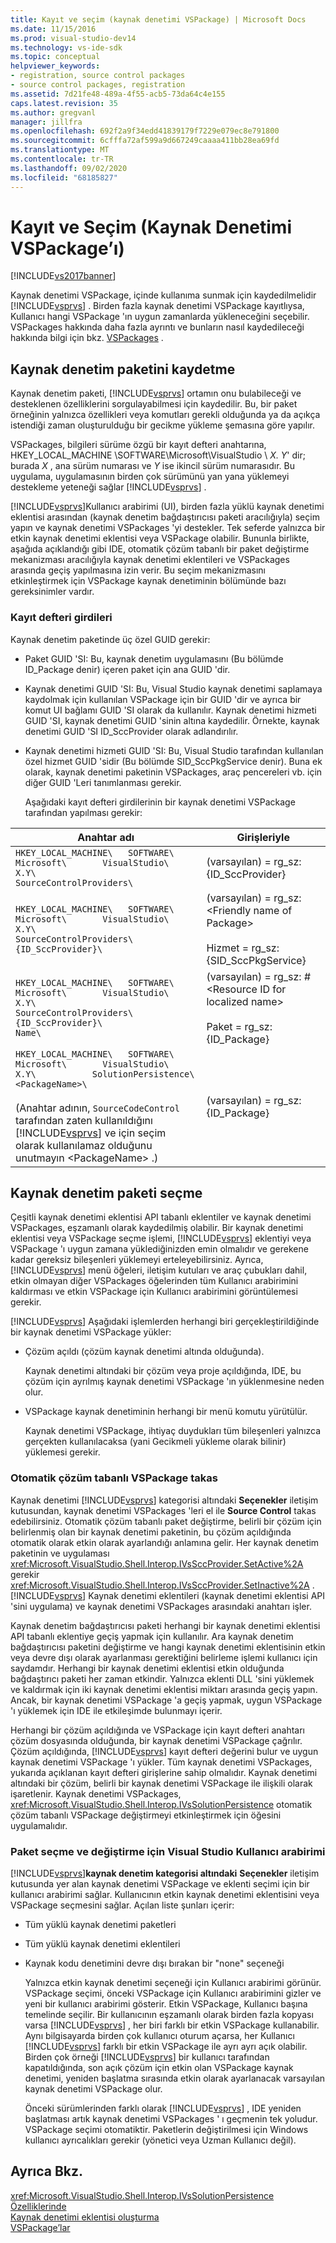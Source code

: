 ```yaml
---
title: Kayıt ve seçim (kaynak denetimi VSPackage) | Microsoft Docs
ms.date: 11/15/2016
ms.prod: visual-studio-dev14
ms.technology: vs-ide-sdk
ms.topic: conceptual
helpviewer_keywords:
- registration, source control packages
- source control packages, registration
ms.assetid: 7d21fe48-489a-4f55-acb5-73da64c4e155
caps.latest.revision: 35
ms.author: gregvanl
manager: jillfra
ms.openlocfilehash: 692f2a9f34edd41839179f7229e079ec8e791800
ms.sourcegitcommit: 6cfffa72af599a9d667249caaaa411bb28ea69fd
ms.translationtype: MT
ms.contentlocale: tr-TR
ms.lasthandoff: 09/02/2020
ms.locfileid: "68185827"
---
```

# <a name="registration-and-selection-source-control-vspackage"></a>Kayıt ve Seçim (Kaynak Denetimi VSPackage’ı)
[!INCLUDE[vs2017banner](../../includes/vs2017banner.md)]

Kaynak denetimi VSPackage, içinde kullanıma sunmak için kaydedilmelidir [!INCLUDE[vsprvs](../../includes/vsprvs-md.md)] . Birden fazla kaynak denetimi VSPackage kayıtlıysa, Kullanıcı hangi VSPackage 'ın uygun zamanlarda yükleneceğini seçebilir. VSPackages hakkında daha fazla ayrıntı ve bunların nasıl kaydedileceği hakkında bilgi için bkz. [VSPackages](../../extensibility/internals/vspackages.md) .  
  
## <a name="registering-a-source-control-package"></a>Kaynak denetim paketini kaydetme  
 Kaynak denetim paketi, [!INCLUDE[vsprvs](../../includes/vsprvs-md.md)] ortamın onu bulabileceği ve desteklenen özelliklerini sorgulayabilmesi için kaydedilir. Bu, bir paket örneğinin yalnızca özellikleri veya komutları gerekli olduğunda ya da açıkça istendiği zaman oluşturulduğu bir gecikme yükleme şemasına göre yapılır.  
  
 VSPackages, bilgileri sürüme özgü bir kayıt defteri anahtarına, HKEY_LOCAL_MACHINE \SOFTWARE\Microsoft\VisualStudio \\ *X. Y*' dir; burada *X* , ana sürüm numarası ve *Y* ise ikincil sürüm numarasıdır. Bu uygulama, uygulamasının birden çok sürümünü yan yana yüklemeyi destekleme yeteneği sağlar [!INCLUDE[vsprvs](../../includes/vsprvs-md.md)] .  
  
 [!INCLUDE[vsprvs](../../includes/vsprvs-md.md)]Kullanıcı arabirimi (UI), birden fazla yüklü kaynak denetimi eklentisi arasından (kaynak denetim bağdaştırıcısı paketi aracılığıyla) seçim yapın ve kaynak denetimi VSPackages 'yi destekler. Tek seferde yalnızca bir etkin kaynak denetimi eklentisi veya VSPackage olabilir. Bununla birlikte, aşağıda açıklandığı gibi IDE, otomatik çözüm tabanlı bir paket değiştirme mekanizması aracılığıyla kaynak denetimi eklentileri ve VSPackages arasında geçiş yapılmasına izin verir. Bu seçim mekanizmasını etkinleştirmek için VSPackage kaynak denetiminin bölümünde bazı gereksinimler vardır.  
  
### <a name="registry-entries"></a>Kayıt defteri girdileri  
 Kaynak denetim paketinde üç özel GUID gerekir:  
  
- Paket GUID 'SI: Bu, kaynak denetim uygulamasını (Bu bölümde ID_Package denir) içeren paket için ana GUID 'dir.  
  
- Kaynak denetimi GUID 'SI: Bu, Visual Studio kaynak denetimi saplamaya kaydolmak için kullanılan VSPackage için bir GUID 'dir ve ayrıca bir komut UI bağlamı GUID 'SI olarak da kullanılır. Kaynak denetimi hizmeti GUID 'SI, kaynak denetimi GUID 'sinin altına kaydedilir. Örnekte, kaynak denetimi GUID 'SI ID_SccProvider olarak adlandırılır.  
  
- Kaynak denetimi hizmeti GUID 'SI: Bu, Visual Studio tarafından kullanılan özel hizmet GUID 'sidir (Bu bölümde SID_SccPkgService denir). Buna ek olarak, kaynak denetimi paketinin VSPackages, araç pencereleri vb. için diğer GUID 'Leri tanımlanması gerekir.  
  
  Aşağıdaki kayıt defteri girdilerinin bir kaynak denetimi VSPackage tarafından yapılması gerekir:  
  
|Anahtar adı|Girişleriyle|  
|--------------|-------------|  
|`HKEY_LOCAL_MACHINE\   SOFTWARE\     Microsoft\       VisualStudio\         X.Y\           SourceControlProviders\`|(varsayılan) = rg_sz: {ID_SccProvider}|  
|`HKEY_LOCAL_MACHINE\   SOFTWARE\     Microsoft\       VisualStudio\         X.Y\           SourceControlProviders\             {ID_SccProvider}\`|(varsayılan) = rg_sz:\<Friendly name of Package><br /><br /> Hizmet = rg_sz: {SID_SccPkgService}|  
|`HKEY_LOCAL_MACHINE\   SOFTWARE\     Microsoft\       VisualStudio\         X.Y\           SourceControlProviders\             {ID_SccProvider}\               Name\`|(varsayılan) = rg_sz: #\<Resource ID for localized name><br /><br /> Paket = rg_sz: {ID_Package}|  
|`HKEY_LOCAL_MACHINE\   SOFTWARE\     Microsoft\       VisualStudio\         X.Y\           SolutionPersistence\             <PackageName>\`<br /><br /> (Anahtar adının, `SourceCodeControl` tarafından zaten kullanıldığını [!INCLUDE[vsprvs](../../includes/vsprvs-md.md)] ve için seçim olarak kullanılamaz olduğunu unutmayın \<PackageName> .)|(varsayılan) = rg_sz: {ID_Package}|  
  
## <a name="selecting-a-source-control-package"></a>Kaynak denetim paketi seçme  
 Çeşitli kaynak denetimi eklentisi API tabanlı eklentiler ve kaynak denetimi VSPackages, eşzamanlı olarak kaydedilmiş olabilir. Bir kaynak denetimi eklentisi veya VSPackage seçme işlemi, [!INCLUDE[vsprvs](../../includes/vsprvs-md.md)] eklentiyi veya VSPackage 'ı uygun zamana yüklediğinizden emin olmalıdır ve gerekene kadar gereksiz bileşenleri yüklemeyi erteleyebilirsiniz. Ayrıca, [!INCLUDE[vsprvs](../../includes/vsprvs-md.md)] menü öğeleri, iletişim kutuları ve araç çubukları dahil, etkin olmayan diğer VSPackages öğelerinden tüm Kullanıcı arabirimini kaldırması ve etkin VSPackage için Kullanıcı arabirimini görüntülemesi gerekir.  
  
 [!INCLUDE[vsprvs](../../includes/vsprvs-md.md)] Aşağıdaki işlemlerden herhangi biri gerçekleştirildiğinde bir kaynak denetimi VSPackage yükler:  
  
- Çözüm açıldı (çözüm kaynak denetimi altında olduğunda).  
  
   Kaynak denetimi altındaki bir çözüm veya proje açıldığında, IDE, bu çözüm için ayrılmış kaynak denetimi VSPackage 'ın yüklenmesine neden olur.  
  
- VSPackage kaynak denetiminin herhangi bir menü komutu yürütülür.  
  
  Kaynak denetimi VSPackage, ihtiyaç duydukları tüm bileşenleri yalnızca gerçekten kullanılacaksa (yani Gecikmeli yükleme olarak bilinir) yüklemesi gerekir.  
  
### <a name="automatic-solution-based-vspackage-swapping"></a>Otomatik çözüm tabanlı VSPackage takas  
 Kaynak denetimi [!INCLUDE[vsprvs](../../includes/vsprvs-md.md)] kategorisi altındaki **Seçenekler** iletişim kutusundan, kaynak denetimi VSPackages 'leri el ile **Source Control** takas edebilirsiniz. Otomatik çözüm tabanlı paket değiştirme, belirli bir çözüm için belirlenmiş olan bir kaynak denetimi paketinin, bu çözüm açıldığında otomatik olarak etkin olarak ayarlandığı anlamına gelir. Her kaynak denetim paketinin ve uygulaması <xref:Microsoft.VisualStudio.Shell.Interop.IVsSccProvider.SetActive%2A> gerekir <xref:Microsoft.VisualStudio.Shell.Interop.IVsSccProvider.SetInactive%2A> . [!INCLUDE[vsprvs](../../includes/vsprvs-md.md)] Kaynak denetimi eklentileri (kaynak denetimi eklentisi API 'sini uygulama) ve kaynak denetimi VSPackages arasındaki anahtarı işler.  
  
 Kaynak denetim bağdaştırıcısı paketi herhangi bir kaynak denetimi eklentisi API tabanlı eklentiye geçiş yapmak için kullanılır. Ara kaynak denetim bağdaştırıcısı paketini değiştirme ve hangi kaynak denetimi eklentisinin etkin veya devre dışı olarak ayarlanması gerektiğini belirleme işlemi kullanıcı için saydamdır. Herhangi bir kaynak denetimi eklentisi etkin olduğunda bağdaştırıcı paketi her zaman etkindir. Yalnızca eklenti DLL 'sini yüklemek ve kaldırmak için iki kaynak denetimi eklentisi miktarı arasında geçiş yapın. Ancak, bir kaynak denetimi VSPackage 'a geçiş yapmak, uygun VSPackage 'ı yüklemek için IDE ile etkileşimde bulunmayı içerir.  
  
 Herhangi bir çözüm açıldığında ve VSPackage için kayıt defteri anahtarı çözüm dosyasında olduğunda, bir kaynak denetimi VSPackage çağrılır. Çözüm açıldığında, [!INCLUDE[vsprvs](../../includes/vsprvs-md.md)] kayıt defteri değerini bulur ve uygun kaynak denetimi VSPackage 'ı yükler. Tüm kaynak denetimi VSPackages, yukarıda açıklanan kayıt defteri girişlerine sahip olmalıdır. Kaynak denetimi altındaki bir çözüm, belirli bir kaynak denetimi VSPackage ile ilişkili olarak işaretlenir. Kaynak denetimi VSPackages, <xref:Microsoft.VisualStudio.Shell.Interop.IVsSolutionPersistence> otomatik çözüm tabanlı VSPackage değiştirmeyi etkinleştirmek için öğesini uygulamalıdır.  
  
### <a name="visual-studio-ui-for-package-selection-and-switching"></a>Paket seçme ve değiştirme için Visual Studio Kullanıcı arabirimi  
 [!INCLUDE[vsprvs](../../includes/vsprvs-md.md)]**kaynak denetim kategorisi altındaki** **Seçenekler** iletişim kutusunda yer alan kaynak denetimi VSPackage ve eklenti seçimi için bir kullanıcı arabirimi sağlar. Kullanıcının etkin kaynak denetimi eklentisini veya VSPackage seçmesini sağlar. Açılan liste şunları içerir:  
  
- Tüm yüklü kaynak denetimi paketleri  
  
- Tüm yüklü kaynak denetimi eklentileri  
  
- Kaynak kodu denetimini devre dışı bırakan bir "none" seçeneği  
  
  Yalnızca etkin kaynak denetimi seçeneği için Kullanıcı arabirimi görünür. VSPackage seçimi, önceki VSPackage için Kullanıcı arabirimini gizler ve yeni bir kullanıcı arabirimi gösterir. Etkin VSPackage, Kullanıcı başına temelinde seçilir. Bir kullanıcının eşzamanlı olarak birden fazla kopyası varsa [!INCLUDE[vsprvs](../../includes/vsprvs-md.md)] , her biri farklı bir etkin VSPackage kullanabilir. Aynı bilgisayarda birden çok kullanıcı oturum açarsa, her Kullanıcı [!INCLUDE[vsprvs](../../includes/vsprvs-md.md)] farklı bir etkin VSPackage ile ayrı ayrı açık olabilir. Birden çok örneği [!INCLUDE[vsprvs](../../includes/vsprvs-md.md)] bir kullanıcı tarafından kapatıldığında, son açık çözüm için etkin olan VSPackage kaynak denetimi, yeniden başlatma sırasında etkin olarak ayarlanacak varsayılan kaynak denetimi VSPackage olur.  
  
  Önceki sürümlerinden farklı olarak [!INCLUDE[vsprvs](../../includes/vsprvs-md.md)] , IDE yeniden başlatması artık kaynak denetimi VSPackages ' ı geçmenin tek yoludur. VSPackage seçimi otomatiktir. Paketlerin değiştirilmesi için Windows kullanıcı ayrıcalıkları gerekir (yönetici veya Uzman Kullanıcı değil).  
  
## <a name="see-also"></a>Ayrıca Bkz.  
 <xref:Microsoft.VisualStudio.Shell.Interop.IVsSolutionPersistence>   
 [Özelliklerinde](../../extensibility/internals/source-control-vspackage-features.md)   
 [Kaynak denetimi eklentisi oluşturma](../../extensibility/internals/creating-a-source-control-plug-in.md)   
 [VSPackage’lar](../../extensibility/internals/vspackages.md)
